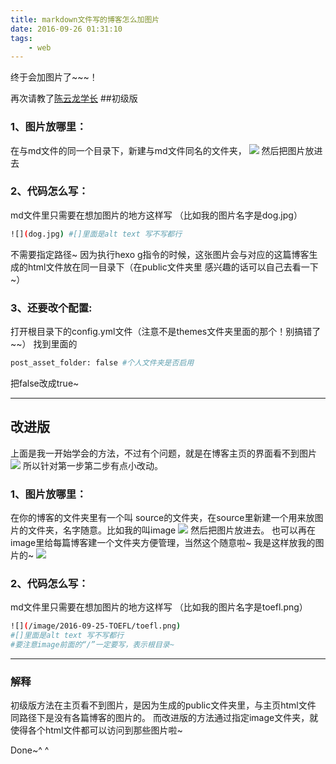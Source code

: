 ```yaml
---
title: markdown文件写的博客怎么加图片
date: 2016-09-26 01:31:10
tags:
	- web
---
```

终于会加图片了~~~！
<!--more--->
再次请教了[陈云龙学长](http://www.cylong.com/)
##初级版
### 1、图片放哪里：
在与md文件的同一个目录下，新建与md文件同名的文件夹，
![](/image/2016-09-25-addImg/new_folder.png)
然后把图片放进去

### 2、代码怎么写：
md文件里只需要在想加图片的地方这样写
（比如我的图片名字是dog.jpg）
```bash
![](dog.jpg) #[]里面是alt text 写不写都行
```
不需要指定路径~
因为执行hexo g指令的时候，这张图片会与对应的这篇博客生成的html文件放在同一目录下（在public文件夹里 感兴趣的话可以自己去看一下~）
### 3、还要改个配置:
打开根目录下的config.yml文件（注意不是themes文件夹里面的那个！别搞错了~~）
找到里面的
```bash
post_asset_folder: false #个人文件夹是否启用
```
把false改成true~

---------------------------------------------
## 改进版
上面是我一开始学会的方法，不过有个问题，就是在博客主页的界面看不到图片
![](/image/2016-09-25-addImg/wrong.png)
所以针对第一步第二步有点小改动。

### 1、图片放哪里：
在你的博客的文件夹里有一个叫 source的文件夹，在source里新建一个用来放图片的文件夹，名字随意。比如我的叫image
![](/image/2016-09-25-addImg/new_folder1.0_.png)
然后把图片放进去。
也可以再在image里给每篇博客建一个文件夹方便管理，当然这个随意啦~
我是这样放我的图片的~
![](/image/2016-09-25-addImg/pic.png)
### 2、代码怎么写：
md文件里只需要在想加图片的地方这样写
（比如我的图片名字是toefl.png）
```bash
![](/image/2016-09-25-TOEFL/toefl.png)
#[]里面是alt text 写不写都行
#要注意image前面的“/”一定要写，表示根目录~
```

**********************************

### 解释
初级版方法在主页看不到图片，是因为生成的public文件夹里，与主页html文件 同路径下是没有各篇博客的图片的。
而改进版的方法通过指定image文件夹，就使得各个html文件都可以访问到那些图片啦~

Done~^ ^
